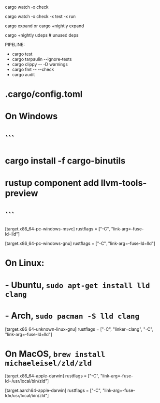 cargo watch -x check

cargo watch -x check -x test -x run

cargo expand
or
cargo +nightly expand

cargo +nightly udeps # unused deps

PIPELINE:

- cargo test
- cargo tarpaulin --ignore-tests
- cargo clippy -- -D warnings
- cargo fmt -- --check
- cargo audit

# .cargo/config.toml

# On Windows

# ```

# cargo install -f cargo-binutils

# rustup component add llvm-tools-preview

# ```

[target.x86_64-pc-windows-msvc]
rustflags = ["-C", "link-arg=-fuse-ld=lld"]

[target.x86_64-pc-windows-gnu]
rustflags = ["-C", "link-arg=-fuse-ld=lld"]

# On Linux:

# - Ubuntu, `sudo apt-get install lld clang`

# - Arch, `sudo pacman -S lld clang`

[target.x86_64-unknown-linux-gnu]
rustflags = ["-C", "linker=clang", "-C", "link-arg=-fuse-ld=lld"]

# On MacOS, `brew install michaeleisel/zld/zld`

[target.x86_64-apple-darwin]
rustflags = ["-C", "link-arg=-fuse-ld=/usr/local/bin/zld"]

[target.aarch64-apple-darwin]
rustflags = ["-C", "link-arg=-fuse-ld=/usr/local/bin/zld"]
